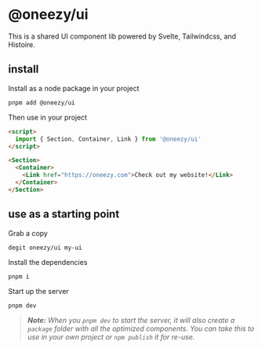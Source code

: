 # @oneezy/ui
This is a shared UI component lib powered by Svelte, Tailwindcss, and Histoire.

## install
Install as a node package in your project
```
pnpm add @oneezy/ui
```

Then use in your project
```html
<script>
  import { Section, Container, Link } from '@oneezy/ui'
</script>

<Section>
  <Container>
    <Link href="https://oneezy.com">Check out my website!</Link>
  </Container>
</Section>
```

## use as a starting point
Grab a copy
```
degit oneezy/ui my-ui
```
Install the dependencies
```
pnpm i
```
Start up the server
```
pnpm dev
```
> ***Note:*** *When you `pnpm dev` to start the server, it will also create a `package` folder with all the optimized components. You can take this to use in your own project or `npm publish` it for re-use.*